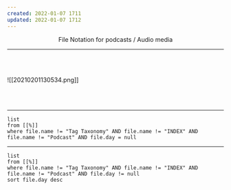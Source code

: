 ```yaml
---
created: 2022-01-07 1711
updated: 2022-01-07 1712
---
```

<center>File Notation for podcasts / Audio media</center>

---

<br><br>

![[20210201130534.png]]

<br><br>

---

```dataview
list
from [[%]] 
where file.name != "Tag Taxonomy" AND file.name != "INDEX" AND file.name != "Podcast" AND file.day = null
```

---

```dataview
list
from [[%]] 
where file.name != "Tag Taxonomy" AND file.name != "INDEX" AND file.name != "Podcast" AND file.day != null
sort file.day desc
```
